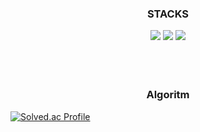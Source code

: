 <div align=center><h3>STACKS</h3></div>

<div align=center> 

  <img src="https://img.shields.io/badge/JavaScript-F7DF1E?style=flat-square&logo=javascript&logoColor=black"/>
  <img src="https://img.shields.io/badge/Typescript-3178C6?style=flat-square&logo=Typescript&logoColor=white"/>
  <img src="https://img.shields.io/badge/React-61DAFB?style=flat-square&logo=React&logoColor=black"/>

</div>
<br><br><br>
<div align=center><h3>Algoritm</h3></div>

<div aligh=center>
  
  [![Solved.ac Profile](http://mazassumnida.wtf/api/generate_badge?boj=4538asd)](https://solved.ac/4538asd)<br/>  

</div>


<br><br><br>
